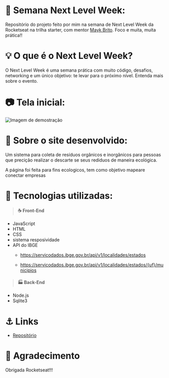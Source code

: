 #  🚀 Semana Next Level Week:

Repositório do projeto feito por mim na semana de Next Level Week da Rocketseat na trilha starter, com mentor [Mayk Brito](https://github.com/maykbrito). Foco e muita, muita prática!!


# 💡 O que é o Next Level Week?

O Next Level Week é uma semana prática com muito código, desafios, networking e um único objetivo: te levar para o próximo nível. Entenda mais sobre o evento.

# 📷 Tela inicial:

![Imagem de demostração](https://raw.githubusercontent.com/davinyvidal/nlw-starter/master/public/assets/tela.png)

# 📝 Sobre o site desenvolvido:

Um sistema para coleta de resíduos orgânicos e inorgânicos para pessoas que precição realizar o descarte se seus rediduos de maneira ecológica.

A página foi feita para fins ecologicos, tem como objetivo mapeare conectar empresas

# 💾 Tecnologias utilizadas:



> #### ☕ Front-End

* JavaScript
* HTML
* CSS
* sistema resposividade
* API do IBGE 
  * https://servicodados.ibge.gov.br/api/v1/localidades/estados
  
   * https://servicodados.ibge.gov.br/api/v1/localidades/estados/{uf}/municipios


> #### 🏭 Back-End

* Node.js
* Sqlite3

# ⚓ Links

* [Repositório](https://github.com/davinyvidal/nlw-starter)
  
# 📣 Agradecimento

  Obrigada Rocketseat!!!

